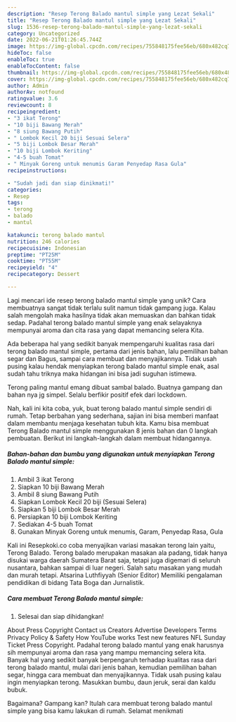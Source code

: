 ```yaml
---
description: "Resep Terong Balado mantul simple yang Lezat Sekali"
title: "Resep Terong Balado mantul simple yang Lezat Sekali"
slug: 1536-resep-terong-balado-mantul-simple-yang-lezat-sekali
category: Uncategorized
date: 2022-06-21T01:26:45.744Z
image: https://img-global.cpcdn.com/recipes/755848175fee56eb/680x482cq70/terong-balado-mantul-simple-foto-resep-utama.jpg
hideToc: false
enableToc: true
enableTocContent: false
thumbnail: https://img-global.cpcdn.com/recipes/755848175fee56eb/680x482cq70/terong-balado-mantul-simple-foto-resep-utama.jpg
cover: https://img-global.cpcdn.com/recipes/755848175fee56eb/680x482cq70/terong-balado-mantul-simple-foto-resep-utama.jpg
author: Admin
authorAv: notfound
ratingvalue: 3.6
reviewcount: 8
recipeingredient:
- "3 ikat Terong"
- "10 biji Bawang Merah"
- "8 siung Bawang Putih"
- " Lombok Kecil 20 biji Sesuai Selera"
- "5 biji Lombok Besar Merah"
- "10 biji Lombok Keriting"
- "4-5 buah Tomat"
- " Minyak Goreng untuk menumis Garam Penyedap Rasa Gula"
recipeinstructions:

- "Sudah jadi dan siap dinikmati!"
categories:
- Resep
tags:
- terong
- balado
- mantul

katakunci: terong balado mantul 
nutrition: 246 calories
recipecuisine: Indonesian
preptime: "PT25M"
cooktime: "PT55M"
recipeyield: "4"
recipecategory: Dessert

---
```





Lagi mencari ide resep terong balado mantul simple yang unik? Cara membuatnya sangat tidak terlalu sulit namun tidak gampang juga. Kalau salah mengolah maka hasilnya tidak akan memuaskan dan bahkan tidak sedap. Padahal terong balado mantul simple yang enak selayaknya mempunyai aroma dan cita rasa yang dapat memancing selera Kita.





Ada beberapa hal yang sedikit banyak mempengaruhi kualitas rasa dari terong balado mantul simple, pertama dari jenis bahan, lalu pemilihan bahan segar dan Bagus, sampai cara membuat dan menyajikannya. Tidak usah pusing kalau hendak menyiapkan terong balado mantul simple enak,      asal sudah tahu triknya maka hidangan ini bisa jadi suguhan istimewa.














Terong paling mantul emang dibuat sambal balado. Buatnya gampang dan bahan nya jg simpel. Selalu berfikir positif efek dari lockdown.






Nah, kali ini kita coba, yuk, buat terong balado mantul simple sendiri di rumah. Tetap berbahan yang sederhana, sajian ini bisa memberi manfaat dalam membantu menjaga kesehatan tubuh kita. Kamu bisa membuat Terong Balado mantul simple menggunakan 8 jenis bahan dan 0 langkah pembuatan. Berikut ini langkah-langkah dalam membuat hidangannya.

<!--inarticleads1-->

##### Bahan-bahan dan bumbu yang digunakan untuk menyiapkan Terong Balado mantul simple:

1. Ambil 3 ikat Terong
1. Siapkan 10 biji Bawang Merah
1. Ambil 8 siung Bawang Putih
1. Siapkan  Lombok Kecil 20 biji (Sesuai Selera)
1. Siapkan 5 biji Lombok Besar Merah
1. Persiapkan 10 biji Lombok Keriting
1. Sediakan 4-5 buah Tomat
1. Gunakan  Minyak Goreng untuk menumis, Garam, Penyedap Rasa, Gula


Kali ini Resepkoki.co coba menyajikan variasi masakan terong lain yaitu, Terong Balado. Terong balado merupakan masakan ala padang, tidak hanya disukai warga daerah Sumatera Barat saja, tetapi juga digemari di seluruh nusantara, bahkan sampai di luar negeri. Salah satu masakan yang mudah dan murah tetapi. Atsarina Luthfiyyah (Senior Editor) Memiliki pengalaman pendidikan di bidang Tata Boga dan Jurnalistik. 

<!--inarticleads2-->

##### Cara membuat Terong Balado mantul simple:


1. Selesai dan siap dihidangkan!

About Press Copyright Contact us Creators Advertise Developers Terms Privacy Policy &amp; Safety How YouTube works Test new features NFL Sunday Ticket Press Copyright. Padahal terong balado mantul yang enak harusnya sih mempunyai aroma dan rasa yang mampu memancing selera kita. Banyak hal yang sedikit banyak berpengaruh terhadap kualitas rasa dari terong balado mantul, mulai dari jenis bahan, kemudian pemilihan bahan segar, hingga cara membuat dan menyajikannya. Tidak usah pusing kalau ingin menyiapkan terong. Masukkan bumbu, daun jeruk, serai dan kaldu bubuk. 

Bagaimana? Gampang kan? Itulah cara membuat terong balado mantul simple yang bisa kamu lakukan di rumah. Selamat menikmati
